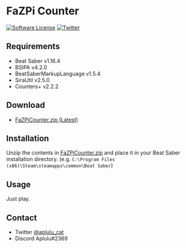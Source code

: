 # FaZPi Counter

[![Software License](https://img.shields.io/badge/license-MIT-brightgreen.svg)](LICENSE)
[![Twitter](https://img.shields.io/twitter/url?style=social&url=https%3A%2F%2Fgithub.com%2Faplulu%2Ffazpi-counter)](https://twitter.com/intent/tweet?text=FaZPiCounter&url=https%3A%2F%2Fgithub.com%2Faplulu%2Ffazpi-counter)


## Requirements

* Beat Saber v1.16.4
* BSIPA v4.2.0
* BeatSaberMarkupLanguage v1.5.4
* SiraUtil v2.5.0
* Counters+ v2.2.2

## Download

* [FaZPiCounter.zip (Latest)](https://github.com/aplulu/ranked-playlist-generator/releases/latest/download/FaZPiCounter.zip)

## Installation

Unzip the contents in [FaZPiCounter.zip](https://github.com/aplulu/fazpi-counter/releases/latest/download/FaZPiCounter.zip) and place it in your Beat Saber installation directory. (e.g. `C:\Program Files (x86)\Steam\steamapps\common\Beat Saber`)

## Usage

Just play.


## Contact

* Twitter [@aplulu_cat](https://twitter.com/aplulu_cat)
* Discord Aplulu#2369
